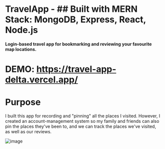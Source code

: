 # TravelApp - ## Built with MERN Stack: MongoDB, Express, React, Node.js
#### Login-based travel app for bookmarking and reviewing your favourite map locations.

# DEMO: https://travel-app-delta.vercel.app/




# Purpose
I built this app for recording and "pinning" all the places I visited. However, I created an account-management system so my family and friends can also pin the places they've been to, and we can track the places we've visited, as well as our reviews.

![image](https://user-images.githubusercontent.com/43831507/139302077-dd7cb16f-c48c-417f-b0b9-2eb272905ed7.png)
